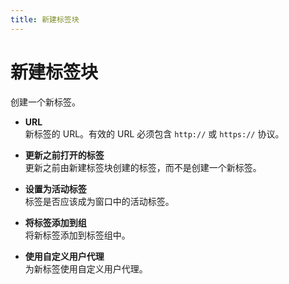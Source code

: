 ```yaml
---
title: 新建标签块
---
```


# 新建标签块

创建一个新标签。

- **URL** <br>
	新标签的 URL。有效的 URL 必须包含 `http://` 或 `https://` 协议。

- **更新之前打开的标签** <br>
	更新之前由新建标签块创建的标签，而不是创建一个新标签。

- **设置为活动标签** <br>
	标签是否应该成为窗口中的活动标签。

- **将标签添加到组** <br>
	将新标签添加到标签组中。

- **使用自定义用户代理** <br>
	为新标签使用自定义用户代理。